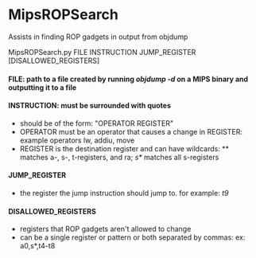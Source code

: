 MipsROPSearch
=============

Assists in finding ROP gadgets in output from objdump

MipsROPSearch.py FILE INSTRUCTION JUMP_REGISTER [DISALLOWED_REGISTERS]

#### FILE: path to a file created by running *objdump -d* on a MIPS binary and outputting it to a file

#### INSTRUCTION: must be surrounded with quotes
- should be of the form: "OPERATOR REGISTER"
- OPERATOR must be an operator that causes a change in REGISTER: example operators lw, addiu, move
- REGISTER is the destination register and can have wildcards: ** matches a-, s-, t-registers, and ra; _s*_ matches all s-registers

#### JUMP_REGISTER
- the register the jump instruction should jump to. for example: *t9*

#### DISALLOWED_REGISTERS
- registers that ROP gadgets aren't allowed to change
- can be a single register or pattern or both separated by commas: ex: a0,s*,t4-t8
